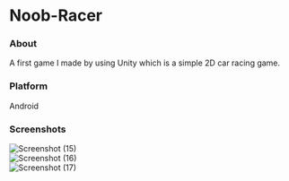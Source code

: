 # Noob-Racer  
### About  
A first game I made by using Unity which is a simple 2D car racing game.  
### Platform   
Android  
### Screenshots  
![Screenshot (15)](https://user-images.githubusercontent.com/55059378/94859550-4a529200-0467-11eb-8cf3-af3ef887c324.png)  
![Screenshot (16)](https://user-images.githubusercontent.com/55059378/94859558-4e7eaf80-0467-11eb-8ba2-159f1b114771.png)  
![Screenshot (17)](https://user-images.githubusercontent.com/55059378/94859565-50487300-0467-11eb-8e62-c06cdb29efc6.png)  
